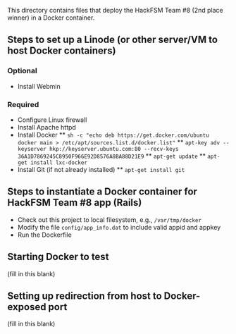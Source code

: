 This directory contains files that deploy the HackFSM Team #8 (2nd place winner) in a Docker container.

## Steps to set up a Linode (or other server/VM to host Docker containers)

### Optional

* Install Webmin

### Required

* Configure Linux firewall
* Install Apache httpd
* Install Docker
** `sh -c "echo deb https://get.docker.com/ubuntu docker main > /etc/apt/sources.list.d/docker.list"`
** `apt-key adv --keyserver hkp://keyserver.ubuntu.com:80 --recv-keys 36A1D7869245C8950F966E92D8576A8BA88D21E9`
** `apt-get update`
** `apt-get install lxc-docker`
* Install Git (if not already installed)
** `apt-get install git`


## Steps to instantiate a Docker container for HackFSM Team #8 app (Rails)

* Check out this project to local filesystem, e.g., `/var/tmp/docker`
* Modify the file `config/app_info.dat` to include valid appid and appkey
* Run the Dockerfile

## Starting Docker to test

(fill in this blank)

## Setting up redirection from host to Docker-exposed port

(fill in this blank)


